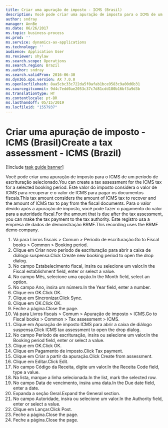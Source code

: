 ```yaml
---
title: Criar uma apuração de imposto - ICMS (Brasil)
description: Você pode criar uma apuração de imposto para o ICMS de um período de escrituração selecionado.
author: sndray
manager: AnnBe
ms.date: 06/26/2017
ms.topic: business-process
ms.prod: ''
ms.service: dynamics-ax-applications
ms.technology: ''
audience: Application User
ms.reviewer: shylaw
ms.search.scope: Operations
ms.search.region: Brazil
ms.author: sndray
ms.search.validFrom: 2016-06-30
ms.dyn365.ops.version: AX 7.0.0
ms.openlocfilehash: 8aa5cbc33c722da5f0afab1bce9583c9a00d6b31
ms.sourcegitcommit: 9d4c7edd0ae2053c37c7d81cdd180b16bf3a9d3b
ms.translationtype: HT
ms.contentlocale: pt-BR
ms.lasthandoff: 05/15/2019
ms.locfileid: "1557937"
---
```

# <a name="create-a-tax-assessment---icms-brazil"></a><span data-ttu-id="3311e-103">Criar uma apuração de imposto - ICMS (Brasil)</span><span class="sxs-lookup"><span data-stu-id="3311e-103">Create a tax assessment - ICMS (Brazil)</span></span>

[!include [task guide banner](../../includes/task-guide-banner.md)]

<span data-ttu-id="3311e-104">Você pode criar uma apuração de imposto para o ICMS de um período de escrituração selecionado.</span><span class="sxs-lookup"><span data-stu-id="3311e-104">You can create a tax assessment for the ICMS tax for a selected booking period.</span></span> <span data-ttu-id="3311e-105">Este valor do imposto considera o valor de ICMS para recuperar e o valor de ICMS para pagar os documentos fiscais.</span><span class="sxs-lookup"><span data-stu-id="3311e-105">This tax amount considers the amount of ICMS tax to recover and the amount of ICMS tax to pay from the fiscal documents.</span></span> <span data-ttu-id="3311e-106">Para o valor devido após a apuração de imposto, você pode fazer o pagamento do valor para a autoridade fiscal.</span><span class="sxs-lookup"><span data-stu-id="3311e-106">For the amount that is due after the tax assessment, you can make the tax payment to the tax authority.</span></span> <span data-ttu-id="3311e-107">Este registro usa a empresa de dados de demonstração BRMF.</span><span class="sxs-lookup"><span data-stu-id="3311e-107">This recording uses the BRMF demo company.</span></span>

1. <span data-ttu-id="3311e-108">Vá para Livros fiscais > Comum > Período de escrituração.</span><span class="sxs-lookup"><span data-stu-id="3311e-108">Go to Fiscal books > Common > Booking period.</span></span>
2. <span data-ttu-id="3311e-109">Clique em Criar novo período de escrituração para abrir a caixa de diálogo suspensa.</span><span class="sxs-lookup"><span data-stu-id="3311e-109">Click Create new booking period to open the drop dialog.</span></span>
3. <span data-ttu-id="3311e-110">No campo Estabelecimento fiscal, insira ou selecione um valor.</span><span class="sxs-lookup"><span data-stu-id="3311e-110">In the Fiscal establishment field, enter or select a value.</span></span>
4. <span data-ttu-id="3311e-111">No campo Mês, selecione uma opção.</span><span class="sxs-lookup"><span data-stu-id="3311e-111">In the Month field, select an option.</span></span>
5. <span data-ttu-id="3311e-112">No campo Ano, insira um número.</span><span class="sxs-lookup"><span data-stu-id="3311e-112">In the Year field, enter a number.</span></span>
6. <span data-ttu-id="3311e-113">Clique em OK.</span><span class="sxs-lookup"><span data-stu-id="3311e-113">Click OK.</span></span>
7. <span data-ttu-id="3311e-114">Clique em Sincronizar.</span><span class="sxs-lookup"><span data-stu-id="3311e-114">Click Sync.</span></span>
8. <span data-ttu-id="3311e-115">Clique em OK.</span><span class="sxs-lookup"><span data-stu-id="3311e-115">Click OK.</span></span>
9. <span data-ttu-id="3311e-116">Feche a página.</span><span class="sxs-lookup"><span data-stu-id="3311e-116">Close the page.</span></span>
10. <span data-ttu-id="3311e-117">Vá para Livros fiscais > Comum > Apuração de imposto > ICMS.</span><span class="sxs-lookup"><span data-stu-id="3311e-117">Go to Fiscal books > Common > Tax assessment > ICMS.</span></span>
11. <span data-ttu-id="3311e-118">Clique em Apuração de imposto ICMS para abrir a caixa de diálogo suspensa.</span><span class="sxs-lookup"><span data-stu-id="3311e-118">Click ICMS tax assessment to open the drop dialog.</span></span>
12. <span data-ttu-id="3311e-119">No campo Período de escrituração, insira ou selecione um valor.</span><span class="sxs-lookup"><span data-stu-id="3311e-119">In the Booking period field, enter or select a value.</span></span>
13. <span data-ttu-id="3311e-120">Clique em OK.</span><span class="sxs-lookup"><span data-stu-id="3311e-120">Click OK.</span></span>
14. <span data-ttu-id="3311e-121">Clique em Pagamento de imposto.</span><span class="sxs-lookup"><span data-stu-id="3311e-121">Click Tax payment.</span></span>
15. <span data-ttu-id="3311e-122">Clique em Criar a partir da apuração.</span><span class="sxs-lookup"><span data-stu-id="3311e-122">Click Create from assessment.</span></span>
16. <span data-ttu-id="3311e-123">Clique em Editar.</span><span class="sxs-lookup"><span data-stu-id="3311e-123">Click Edit.</span></span>
17. <span data-ttu-id="3311e-124">No campo Código da Receita, digite um valor.</span><span class="sxs-lookup"><span data-stu-id="3311e-124">In the Receita Code field, type a value.</span></span>
18. <span data-ttu-id="3311e-125">Na lista, marque a linha selecionada.</span><span class="sxs-lookup"><span data-stu-id="3311e-125">In the list, mark the selected row.</span></span>
19. <span data-ttu-id="3311e-126">No campo Data de vencimento, insira uma data.</span><span class="sxs-lookup"><span data-stu-id="3311e-126">In the Due date field, enter a date.</span></span>
20. <span data-ttu-id="3311e-127">Expanda a seção Geral.</span><span class="sxs-lookup"><span data-stu-id="3311e-127">Expand the General section.</span></span>
21. <span data-ttu-id="3311e-128">No campo Autoridade, insira ou selecione um valor.</span><span class="sxs-lookup"><span data-stu-id="3311e-128">In the Authority field, enter or select a value.</span></span>
22. <span data-ttu-id="3311e-129">Clique em Lançar.</span><span class="sxs-lookup"><span data-stu-id="3311e-129">Click Post.</span></span>
23. <span data-ttu-id="3311e-130">Feche a página.</span><span class="sxs-lookup"><span data-stu-id="3311e-130">Close the page.</span></span>
24. <span data-ttu-id="3311e-131">Feche a página.</span><span class="sxs-lookup"><span data-stu-id="3311e-131">Close the page.</span></span>


